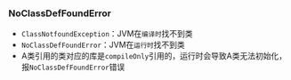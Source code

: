 ### NoClassDefFoundError
* `ClassNotfoundException`：JVM在`编译时`找不到类
* `NoClassDefFoundError`：JVM在`运行时`找不到类
* A类引用的类对应的库是`compileOnly`引用的，运行时会导致A类无法初始化，报`NoClassDefFoundError`错误